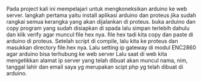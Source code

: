 Pada project kali ini mempelajari untuk mengkoneksikan arduino ke web server. langkah pertama yaitu install aplikasi arduino dan proteus jika sudah rangkai semua kerangka yang akan dijalankan di proteus. buka arduino dan copy program yang sudah disiapkan di spada lalu simpan terlebih dahulu dan klik verify agar muncul file hex nya. file hex tadi kita copy dan paste di arduino di proteus. Setelah script di compile, lalu kita ke proteus dan masukkan directory file.hex nya. Lalu setting ip gateway di modul ENC2860 agar arduino bisa terhubung ke web server Lalu saat di web kita mengetikkan alamat ip server yang telah dibuat akan muncul nama, nim, tanggal lahir dan email saya yg merupakan scipt php yg telah dibuat di arduino.
